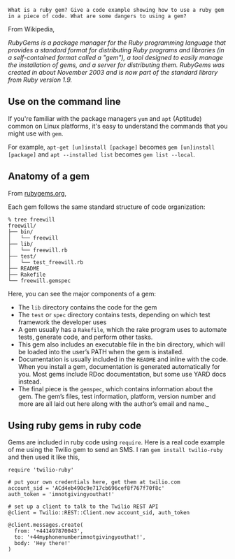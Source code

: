 ```
What is a ruby gem? Give a code example showing how to use a ruby gem in a piece of code. What are some dangers to using a gem?
```

From Wikipedia,

_RubyGems is a package manager for the Ruby programming language that provides a standard format for distributing Ruby programs and libraries (in a self-contained format called a "gem"), a tool designed to easily manage the installation of gems, and a server for distributing them. RubyGems was created in about November 2003 and is now part of the standard library from Ruby version 1.9._

## Use on the command line
If you're familiar with the package managers `yum` and `apt` (Aptitude) common on Linux platforms,  it's easy to understand the commands that you might use with `gem`.

For example, `apt-get [un]install [package]` becomes `gem [un]install [package]` and `apt --installed list` becomes `gem list --local`.

## Anatomy of a gem

From [rubygems.org](http://guides.rubygems.org/what-is-a-gem/),

Each gem follows the same standard structure of code organization:

```
% tree freewill
freewill/
├── bin/
│   └── freewill
├── lib/
│   └── freewill.rb
├── test/
│   └── test_freewill.rb
├── README
├── Rakefile
└── freewill.gemspec
```

Here, you can see the major components of a gem:

* The `lib` directory contains the code for the gem
* The `test` or `spec` directory contains tests, depending on which test framework the developer uses
* A gem usually has a `Rakefile`, which the rake program uses to automate tests, generate code, and perform other tasks.
* This gem also includes an executable file in the bin directory, which will be loaded into the user’s PATH when the gem is installed.
* Documentation is usually included in the `README` and inline with the code. When you install a gem, documentation is generated automatically for you. Most gems include RDoc documentation, but some use YARD docs instead.
* The final piece is the `gemspec`, which contains information about the gem. The gem’s files, test information, platform, version number and more are all laid out here along with the author’s email and name._

## Using ruby gems in ruby code

Gems are included in ruby code using `require`. Here is a real code example of me using the Twilio gem to send an SMS. I ran `gem install twilio-ruby` and then used it like this,

```
require 'twilio-ruby'

# put your own credentials here, get them at twilio.com
account_sid = 'ACd4eb490c9e717cb696cef8f767f70f8c'
auth_token = 'imnotgivingyouthat!'

# set up a client to talk to the Twilio REST API
@client = Twilio::REST::Client.new account_sid, auth_token

@client.messages.create(
  from: '+441497870043',
  to: '+44myphonenumberimnotgivingyouthat!',
  body: 'Hey there!'
)
```

